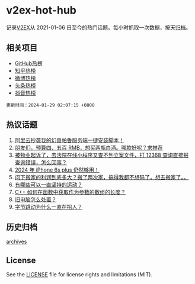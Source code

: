 # v2ex-hot-hub

 记录[V2EX](https://www.v2ex.com/)从 2021-01-06 日至今的热门话题。每小时抓取一次数据，按天[归档](archives)。
 
 ## 相关项目

- [GitHub热榜](https://github.com/lonnyzhang423/github-hot-hub)
- [知乎热榜](https://github.com/lonnyzhang423/zhihu-hot-hub)
- [微博热榜](https://github.com/lonnyzhang423/weibo-hot-hub)
- [头条热榜](https://github.com/lonnyzhang423/toutiao-hot-hub)
- [抖音热榜](https://github.com/lonnyzhang423/douyin-hot-hub)


 `更新时间：2024-01-29 02:07:15 +0800`

## 热议话题

1. [阿里云抄袭我的幻兽帕鲁服务端一键安装脚本！](https://www.v2ex.com/t/1012132)
1. [朋友们，预算四、五百 RMB，想买两瓶白酒。哪款好呢？求推荐](https://www.v2ex.com/t/1012139)
1. [被物业起诉了，去法院在线小程序又查不到立案文件，打 12368 查询直接报查询错误，怎么回事？](https://www.v2ex.com/t/1012155)
1. [2024 年 iPhone 6s plus 仍然够用！](https://www.v2ex.com/t/1012174)
1. [问下搬家的利润到底多大？搬了两次家，搞得我都不想码了，想去搬家了。。](https://www.v2ex.com/t/1012223)
1. [有哪些可以一直坚持的运动？](https://www.v2ex.com/t/1012212)
1. [C++ 如何在函数中获取作为参数的数组的长度？](https://www.v2ex.com/t/1012152)
1. [旧电脑怎么处置？](https://www.v2ex.com/t/1012145)
1. [字节跳动为什么一直在招人？](https://www.v2ex.com/t/1012201)

## 历史归档

[archives](archives)

## License

See the [LICENSE](LICENSE) file for license rights and limitations (MIT).
